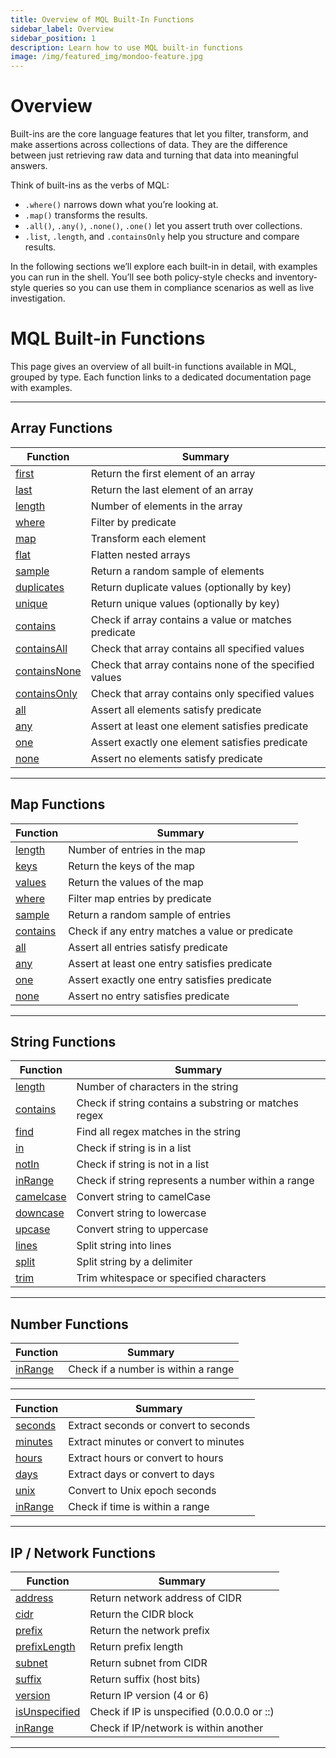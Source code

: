 ```yaml
---
title: Overview of MQL Built-In Functions
sidebar_label: Overview
sidebar_position: 1
description: Learn how to use MQL built-in functions
image: /img/featured_img/mondoo-feature.jpg
---
```


# Overview

Built-ins are the core language features that let you filter, transform, and make assertions across collections of data. They are the difference between just retrieving raw data and turning that data into meaningful answers.

Think of built-ins as the verbs of MQL:

- `.where()` narrows down what you’re looking at.
- `.map()` transforms the results.
- `.all()`, `.any()`, `.none()`, `.one()` let you assert truth over collections.
- `.list`, `.length`, and `.containsOnly` help you structure and compare results.

In the following sections we’ll explore each built-in in detail, with examples you can run in the shell. You’ll see both policy-style checks and inventory-style queries so you can use them in compliance scenarios as well as live investigation.

# MQL Built-in Functions

This page gives an overview of all built-in functions available in MQL, grouped by type.
Each function links to a dedicated documentation page with examples.

---

## Array Functions

| Function                                 | Summary                                                |
| ---------------------------------------- | ------------------------------------------------------ |
| [first](./array/first.mdx)               | Return the first element of an array                   |
| [last](./array/last.mdx)                 | Return the last element of an array                    |
| [length](./array/length.mdx)             | Number of elements in the array                        |
| [where](./array/where.mdx)               | Filter by predicate                                    |
| [map](./array/map.mdx)                   | Transform each element                                 |
| [flat](./array/flat.mdx)                 | Flatten nested arrays                                  |
| [sample](./array/sample.mdx)             | Return a random sample of elements                     |
| [duplicates](./array/duplicates.mdx)     | Return duplicate values (optionally by key)            |
| [unique](./array/unique.mdx)             | Return unique values (optionally by key)               |
| [contains](./array/contains.mdx)         | Check if array contains a value or matches predicate   |
| [containsAll](./array/containsAll.mdx)   | Check that array contains all specified values         |
| [containsNone](./array/containsNone.mdx) | Check that array contains none of the specified values |
| [containsOnly](./array/containsOnly.mdx) | Check that array contains only specified values        |
| [all](./array/all.mdx)                   | Assert all elements satisfy predicate                  |
| [any](./array/any.mdx)                   | Assert at least one element satisfies predicate        |
| [one](./array/one.mdx)                   | Assert exactly one element satisfies predicate         |
| [none](./array/none.mdx)                 | Assert no elements satisfy predicate                   |

---

## Map Functions

| Function                       | Summary                                         |
| ------------------------------ | ----------------------------------------------- |
| [length](./map/length.mdx)     | Number of entries in the map                    |
| [keys](./map/keys.mdx)         | Return the keys of the map                      |
| [values](./map/values.mdx)     | Return the values of the map                    |
| [where](./map/where.mdx)       | Filter map entries by predicate                 |
| [sample](./map/sample.mdx)     | Return a random sample of entries               |
| [contains](./map/contains.mdx) | Check if any entry matches a value or predicate |
| [all](./map/all.mdx)           | Assert all entries satisfy predicate            |
| [any](./map/any.mdx)           | Assert at least one entry satisfies predicate   |
| [one](./map/one.mdx)           | Assert exactly one entry satisfies predicate    |
| [none](./map/none.mdx)         | Assert no entry satisfies predicate             |

---

## String Functions

| Function                            | Summary                                               |
| ----------------------------------- | ----------------------------------------------------- |
| [length](./string/length.mdx)       | Number of characters in the string                    |
| [contains](./string/contains.mdx)   | Check if string contains a substring or matches regex |
| [find](./string/find.mdx)           | Find all regex matches in the string                  |
| [in](./string/in.mdx)               | Check if string is in a list                          |
| [notIn](./string/notin.mdx)         | Check if string is not in a list                      |
| [inRange](./string/inrange.mdx)     | Check if string represents a number within a range    |
| [camelcase](./string/camelcase.mdx) | Convert string to camelCase                           |
| [downcase](./string/downcase.mdx)   | Convert string to lowercase                           |
| [upcase](./string/upcase.mdx)       | Convert string to uppercase                           |
| [lines](./string/lines.mdx)         | Split string into lines                               |
| [split](./string/split.mdx)         | Split string by a delimiter                           |
| [trim](./string/trim.mdx)           | Trim whitespace or specified characters               |

---

## Number Functions

| Function                        | Summary                             |
| ------------------------------- | ----------------------------------- |
| [inRange](./number/inrange.mdx) | Check if a number is within a range |

---

| Function                      | Summary                               |
| ----------------------------- | ------------------------------------- |
| [seconds](./time/seconds.mdx) | Extract seconds or convert to seconds |
| [minutes](./time/minutes.mdx) | Extract minutes or convert to minutes |
| [hours](./time/hours.mdx)     | Extract hours or convert to hours     |
| [days](./time/days.mdx)       | Extract days or convert to days       |
| [unix](./time/unix.mdx)       | Convert to Unix epoch seconds         |
| [inRange](./time/inrange.mdx) | Check if time is within a range       |

---

## IP / Network Functions

| Function                                | Summary                                    |
| --------------------------------------- | ------------------------------------------ |
| [address](./ip/address.mdx)             | Return network address of CIDR             |
| [cidr](./ip/cidr.mdx)                   | Return the CIDR block                      |
| [prefix](./ip/prefix.mdx)               | Return the network prefix                  |
| [prefixLength](./ip/prefixlength.mdx)   | Return prefix length                       |
| [subnet](./ip/subnet.mdx)               | Return subnet from CIDR                    |
| [suffix](./ip/suffix.mdx)               | Return suffix (host bits)                  |
| [version](./ip/version.mdx)             | Return IP version (4 or 6)                 |
| [isUnspecified](./ip/isunspecified.mdx) | Check if IP is unspecified (0.0.0.0 or ::) |
| [inRange](./ip/inrange.mdx)             | Check if IP/network is within another      |

---

<!-- ## Version Functions

| Function | Summary |
| -------- | ------- |
| [epoch](./version/epoch.mdx) | Return epoch part of a version |
| [inRange](./version/inrange.mdx) | Check if version satisfies constraints |

---

## Parsing Functions

| Function | Summary |
| -------- | ------- |
| [parse.date](./parse/date.mdx) | Parse a date string by format |
| [parse.duration](./parse/duration.mdx) | Parse a human-readable duration (e.g. `1h30m`) | -->
